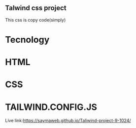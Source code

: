 ## Talwind css project
This css is copy code(simply)
# Tecnology
# HTML
# CSS
# TAILWIND.CONFIG.JS
Live link:https://saymaweb.github.io/Taliwind-project-9-1024/